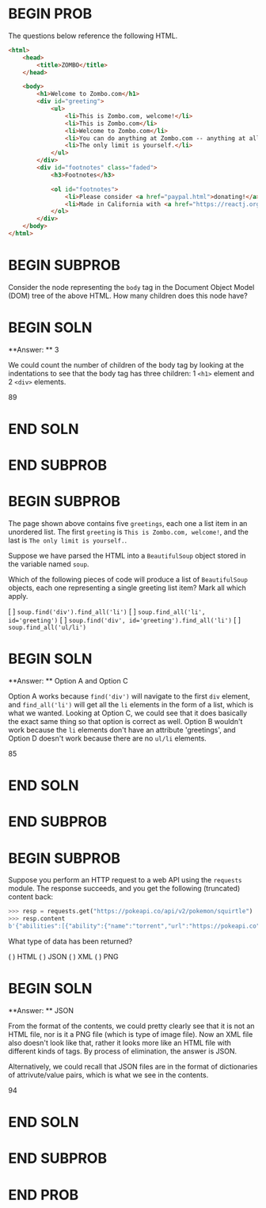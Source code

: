 # BEGIN PROB

The questions below reference the following HTML.

```html
<html>
    <head>
        <title>ZOMBO</title>
    </head>

    <body>
        <h1>Welcome to Zombo.com</h1>
        <div id="greeting">
            <ul>
                <li>This is Zombo.com, welcome!</li>
                <li>This is Zombo.com</li>
                <li>Welcome to Zombo.com</li>
                <li>You can do anything at Zombo.com -- anything at all!</li>
                <li>The only limit is yourself.</li>
            </ul>
        </div>
        <div id="footnotes" class="faded">
            <h3>Footnotes</h3>

            <ol id="footnotes">
                <li>Please consider <a href="paypal.html">donating!</a></li>
                <li>Made in California with <a href="https://reactj.org">React.</a><li>
            </ol>
        </div>
    </body>
</html>
```


# BEGIN SUBPROB
Consider the node representing the `body` tag in the Document Object Model (DOM) tree of the above HTML. How many children does this node have?

# BEGIN SOLN
**Answer: ** 3

We could count the number of children of the body tag by looking at the indentations to see that the body tag has three children: 1 `<h1>` element and 2 `<div>` elements. 

<average>89</average>

# END SOLN

# END SUBPROB

# BEGIN SUBPROB
The page shown above contains five `greetings`, each one a list item in an unordered list. The first `greeting` is `This is Zombo.com, welcome!`, and the last is `The only limit is yourself.`.

Suppose we have parsed the HTML into a `BeautifulSoup` object stored in the variable named `soup`.

Which of the following pieces of code will produce a list of `BeautifulSoup` objects, each one representing a single greeting list item? Mark all which apply.

[ ] `soup.find('div').find_all('li')`
[ ] `soup.find_all('li', id='greeting')`
[ ] `soup.find('div', id='greeting').find_all('li')`
[ ] `soup.find_all('ul/li')`

# BEGIN SOLN
**Answer: ** Option A and Option C

Option A works because `find('div')` will navigate to the first `div` element, and `find_all('li')` will get all the `li` elements in the form of a list, which is what we wanted. Looking at Option C, we could see that it does basically the exact same thing so that option is correct as well. Option B wouldn't work because the `li` elements don't have an attribute 'greetings', and Option D doesn't work because there are no `ul/li` elements.

<average>85</average>

# END SOLN

# END SUBPROB

# BEGIN SUBPROB
Suppose you perform an HTTP request to a web API using the `requests` module. The response succeeds, and you get the following (truncated) content back:

```py
>>> resp = requests.get("https://pokeapi.co/api/v2/pokemon/squirtle")
>>> resp.content
b'{"abilities":[{"ability":{"name":"torrent","url":"https://pokeapi.co"...
```

What type of data has been returned?

( ) HTML
( ) JSON
( ) XML
( ) PNG

# BEGIN SOLN
**Answer: ** JSON

From the format of the contents, we could pretty clearly see that it is not an HTML file, nor is it a PNG file (which is type of image file). Now an XML file also doesn't look like that, rather it looks more like an HTML file with different kinds of tags. By process of elimination, the answer is JSON.

Alternatively, we could recall that JSON files are in the format of dictionaries of attrivute/value pairs, which is what we see in the contents.

<average>94</average>

# END SOLN

# END SUBPROB

# END PROB